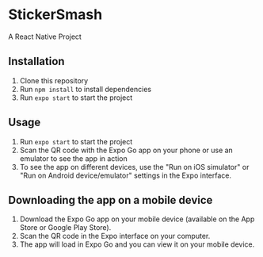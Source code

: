 # StickerSmash
A React Native Project

## Installation

1. Clone this repository
2. Run `npm install` to install dependencies
3. Run `expo start` to start the project

## Usage

1. Run `expo start` to start the project
2. Scan the QR code with the Expo Go app on your phone or use an emulator to see the app in action
3. To see the app on different devices, use the "Run on iOS simulator" or "Run on Android device/emulator" settings in the Expo interface.

## Downloading the app on a mobile device

1. Download the Expo Go app on your mobile device (available on the App Store or Google Play Store).
2. Scan the QR code in the Expo interface on your computer.
3. The app will load in Expo Go and you can view it on your mobile device.
